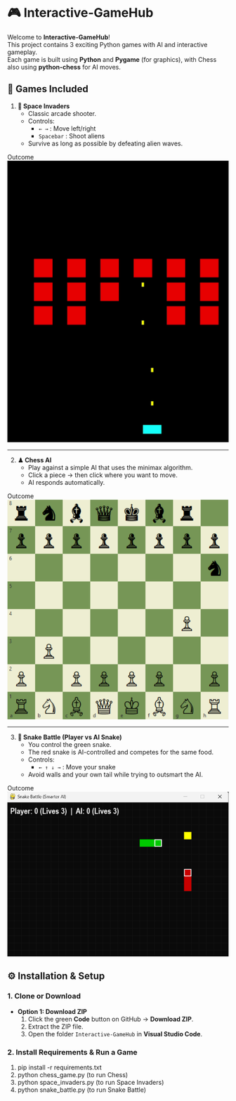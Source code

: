 # 🎮 Interactive-GameHub

Welcome to **Interactive-GameHub**!  
This project contains 3 exciting Python games with AI and interactive gameplay.  
Each game is built using **Python** and **Pygame** (for graphics), with Chess also using **python-chess** for AI moves.


## 📂 Games Included

1. **👾 Space Invaders**
   - Classic arcade shooter.
   - Controls:
     - `← →` : Move left/right  
     - `Spacebar` : Shoot aliens  
   - Survive as long as possible by defeating alien waves.

Outcome
![space](https://github.com/sharmii0608/Interactive-GameHub/blob/76eb021c2e83a980ed40a74f9e01cfe839764640/Games/Screenshot%202025-09-02%20141742.png)

---

2. **♟ Chess AI**
   - Play against a simple AI that uses the minimax algorithm.
   - Click a piece → then click where you want to move.
   - AI responds automatically.
       
Outcome
![Chess](https://github.com/sharmii0608/Interactive-GameHub/blob/0362ffb38cc048ac4b16e9141abc8b11ccca8c48/Games/Screenshot%202025-09-02%20142438.png)

---

3. **🐍 Snake Battle (Player vs AI Snake)**
   - You control the green snake.  
   - The red snake is AI-controlled and competes for the same food.  
   - Controls:
     - `← ↑ ↓ →` : Move your snake  
   - Avoid walls and your own tail while trying to outsmart the AI.

Outcome
![Snake](https://github.com/sharmii0608/Interactive-GameHub/blob/64acd5de9e7f5879de7a6bedf79bceed36072bf4/Games/Screenshot%202025-09-02%20142736.png)


## ⚙️ Installation & Setup

### 1. Clone or Download
- **Option 1: Download ZIP**
  1. Click the green **Code** button on GitHub → **Download ZIP**.
  2. Extract the ZIP file.
  3. Open the folder `Interactive-GameHub` in **Visual Studio Code**.

### 2. Install Requirements & Run a Game
1. pip install -r requirements.txt
2. python chess_game.py   (to run Chess)
3. python space_invaders.py   (to run Space Invaders)
4. python snake_battle.py   (to run Snake Battle)
